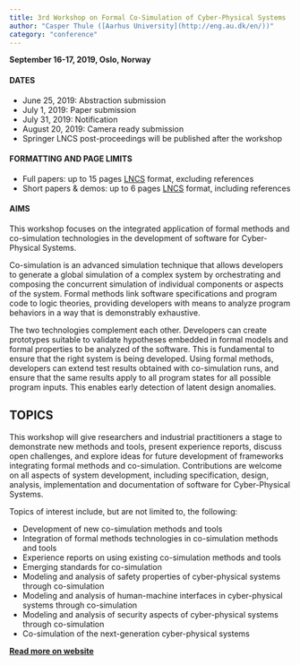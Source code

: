 ```yaml
---
title: 3rd Workshop on Formal Co-Simulation of Cyber-Physical Systems
author: "Casper Thule ([Aarhus University](http://eng.au.dk/en/))"
category: "conference"
---
```

**September 16-17,  2019, Oslo, Norway**

#### DATES
- June 25, 2019: Abstraction submission
- July 1, 2019: Paper submission
- July 31, 2019: Notification
- August 20, 2019: Camera ready submission
- Springer LNCS post-proceedings will be published after the workshop

#### FORMATTING AND PAGE LIMITS
- Full papers: up to 15 pages [LNCS](https://www.springer.com/gp/computer-science/lncs/conference-proceedings-guidelines) format, excluding references
- Short papers & demos: up to 6 pages [LNCS](https://www.springer.com/gp/computer-science/lncs/conference-proceedings-guidelines) format, including references

#### AIMS
This workshop focuses on the integrated application of formal methods and co-simulation technologies in the development of software for Cyber-Physical Systems.

Co-simulation is an advanced simulation technique that allows developers to generate a global simulation of a complex system by orchestrating and composing the concurrent simulation of individual components or aspects of the system. Formal methods link software specifications and program code to logic theories, providing developers with means to analyze program behaviors in a way that is demonstrably exhaustive.

The two technologies complement each other. Developers can create prototypes suitable to validate hypotheses embedded in formal models and formal properties to be analyzed of the software. This is fundamental to ensure that the right system is being developed. Using formal methods, developers can extend test results obtained with co-simulation runs, and ensure that the same results apply to all program states for all possible program inputs. This enables early detection of latent design anomalies.

## TOPICS
This workshop will give researchers and industrial practitioners a stage to demonstrate new methods and tools, present experience reports, discuss open challenges, and explore ideas for future development of frameworks integrating formal methods and co-simulation. Contributions are welcome on all aspects of system development, including specification, design, analysis, implementation and documentation of software for Cyber-Physical Systems.

Topics of interest include, but are not limited to, the following:

- Development of new co-simulation methods and tools
- Integration of formal methods technologies in co-simulation methods and tools
- Experience reports on using existing co-simulation methods and tools
- Emerging standards for co-simulation
- Modeling and analysis of safety properties of cyber-physical systems through co-simulation
- Modeling and analysis of human-machine interfaces in cyber-physical systems through co-simulation
- Modeling and analysis of security aspects of cyber-physical systems through co-simulation
- Co-simulation of the next-generation cyber-physical systems

**[Read more on website](https://sites.google.com/view/cosimcps19)**
